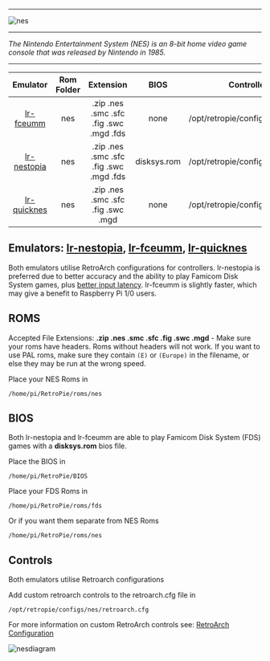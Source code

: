 ***
![nes](https://cloud.githubusercontent.com/assets/10035308/12213379/4a0e517a-b634-11e5-98c4-91cc27549706.png)
***
_The Nintendo Entertainment System (NES) is an 8-bit home video game console that was released by Nintendo in 1985._

***

| Emulator | Rom Folder | Extension | BIOS |  Controller Config |
| :---: | :---: | :---: | :---: | :---: |
| [lr-fceumm](https://github.com/libretro/libretro-fceumm) | nes  | .zip .nes .smc .sfc .fig .swc .mgd .fds | none | /opt/retropie/configs/nes/retroarch.cfg |
| [lr-nestopia](https://github.com/libretro/nestopia) | nes  | .zip .nes .smc .sfc .fig .swc .mgd .fds | disksys.rom | /opt/retropie/configs/nes/retroarch.cfg |
| [lr-quicknes](https://github.com/libretro/QuickNES_Core) | nes  | .zip .nes .smc .sfc .fig .swc .mgd | none | /opt/retropie/configs/nes/retroarch.cfg |

## Emulators: [lr-nestopia](https://github.com/libretro/nestopia), [lr-fceumm](https://github.com/libretro/libretro-fceumm), [lr-quicknes](https://github.com/libretro/QuickNES_Core)

Both emulators utilise RetroArch configurations for controllers. lr-nestopia is preferred due to better accuracy and the ability to play Famicom Disk System games, plus [better input latency](http://libretro.com/forums/showthread.php?t=5428&p=41746&viewfull=1#post41746). lr-fceumm is slightly faster, which may give a benefit to Raspberry Pi 1/0 users.

## ROMS

Accepted File Extensions: **.zip .nes .smc .sfc .fig .swc .mgd** - Make sure your roms have headers. Roms without headers will not work. If you want to use PAL roms, make sure they contain `(E)` or `(Europe)` in the filename, or else they may be run at the wrong speed.

Place your NES Roms in
```
/home/pi/RetroPie/roms/nes
```
## BIOS

Both lr-nestopia and lr-fceumm are able to play Famicom Disk System (FDS) games with a **disksys.rom** bios file.

Place the BIOS in
```
/home/pi/RetroPie/BIOS
```

Place your FDS Roms in
```
/home/pi/RetroPie/roms/fds
```
Or if you want them separate from NES Roms
```
/home/pi/RetroPie/roms/nes
```
## Controls

Both emulators utilise Retroarch configurations

Add custom retroarch controls to the retroarch.cfg file in
```shell
/opt/retropie/configs/nes/retroarch.cfg
```
For more information on custom RetroArch controls see: [RetroArch Configuration](https://github.com/petrockblog/RetroPie-Setup/wiki/RetroArch-Configuration)

![nesdiagram](https://cloud.githubusercontent.com/assets/10035308/8245062/4f0c5b8e-15e6-11e5-9255-b920543518d6.png)